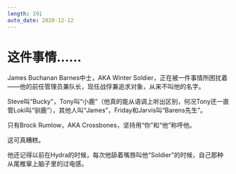 ```yaml
---
length: 191
auto_date: 2020-12-12
---
```


# 这件事情……

James Buchanan Barnes中士，AKA Winter Soldier，正在被一件事情所困扰着——他的前任管理员兼队长，现任战俘兼追求对象，从来不叫他的名字。

Steve叫“Bucky”，Tony叫“小鹿”（他真的能从语调上听出区别，何况Tony还一直管Loki叫“驯鹿”），其他人叫“James”，Friday和Jarvis叫“Barens先生”。

只有Brock Rumlow，AKA Crossbones，坚持用“你”和“他”称呼他。

这可真糟糕。

他还记得以前在Hydra的时候，每次他舔着嘴唇叫他“Soldier”的时候，自己那种从尾椎窜上脑子里的过电感。

